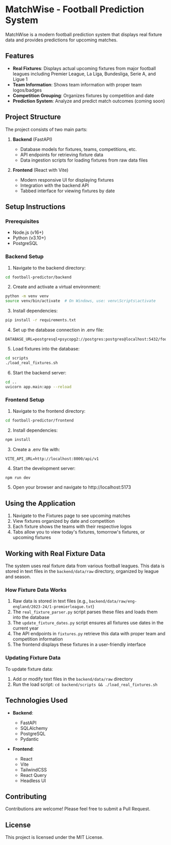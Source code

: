 # MatchWise - Football Prediction System

MatchWise is a modern football prediction system that displays real fixture data and provides predictions for upcoming matches.

## Features

- **Real Fixtures**: Displays actual upcoming fixtures from major football leagues including Premier League, La Liga, Bundesliga, Serie A, and Ligue 1
- **Team Information**: Shows team information with proper team logos/badges
- **Competition Grouping**: Organizes fixtures by competition and date
- **Prediction System**: Analyze and predict match outcomes (coming soon)

## Project Structure

The project consists of two main parts:

1. **Backend** (FastAPI)
   - Database models for fixtures, teams, competitions, etc.
   - API endpoints for retrieving fixture data
   - Data ingestion scripts for loading fixtures from raw data files

2. **Frontend** (React with Vite)
   - Modern responsive UI for displaying fixtures
   - Integration with the backend API
   - Tabbed interface for viewing fixtures by date

## Setup Instructions

### Prerequisites

- Node.js (v16+)
- Python (v3.10+)
- PostgreSQL

### Backend Setup

1. Navigate to the backend directory:

```bash
cd football-predictor/backend
```

2. Create and activate a virtual environment:

```bash
python -m venv venv
source venv/bin/activate  # On Windows, use: venv\Scripts\activate
```

3. Install dependencies:

```bash
pip install -r requirements.txt
```

4. Set up the database connection in .env file:

```
DATABASE_URL=postgresql+psycopg2://postgres:postgres@localhost:5432/football_predictor
```

5. Load fixtures into the database:

```bash
cd scripts
./load_real_fixtures.sh
```

6. Start the backend server:

```bash
cd ..
uvicorn app.main:app --reload
```

### Frontend Setup

1. Navigate to the frontend directory:

```bash
cd football-predictor/frontend
```

2. Install dependencies:

```bash
npm install
```

3. Create a .env file with:

```
VITE_API_URL=http://localhost:8000/api/v1
```

4. Start the development server:

```bash
npm run dev
```

5. Open your browser and navigate to http://localhost:5173

## Using the Application

1. Navigate to the Fixtures page to see upcoming matches
2. View fixtures organized by date and competition
3. Each fixture shows the teams with their respective logos
4. Tabs allow you to view today's fixtures, tomorrow's fixtures, or upcoming fixtures

## Working with Real Fixture Data

The system uses real fixture data from various football leagues. This data is stored in text files in the `backend/data/raw` directory, organized by league and season.

### How Fixture Data Works

1. Raw data is stored in text files (e.g., `backend/data/raw/eng-england/2023-24/1-premierleague.txt`)
2. The `real_fixture_parser.py` script parses these files and loads them into the database
3. The `update_fixture_dates.py` script ensures all fixtures use dates in the current year
4. The API endpoints in `fixtures.py` retrieve this data with proper team and competition information
5. The frontend displays these fixtures in a user-friendly interface

### Updating Fixture Data

To update fixture data:

1. Add or modify text files in the `backend/data/raw` directory
2. Run the load script: `cd backend/scripts && ./load_real_fixtures.sh`

## Technologies Used

- **Backend**:
  - FastAPI
  - SQLAlchemy
  - PostgreSQL
  - Pydantic

- **Frontend**:
  - React
  - Vite
  - TailwindCSS
  - React Query
  - Headless UI

## Contributing

Contributions are welcome! Please feel free to submit a Pull Request.

## License

This project is licensed under the MIT License. 